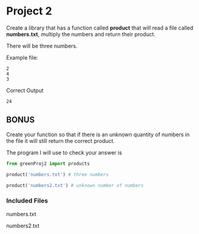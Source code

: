 # Project 2 #

Create a library that has a function called **product** that will read a file called **numbers.txt**, multiply the numbers and return their product.

There will be three numbers.

Example file:
```
2
4
3
```
Correct Output
```
24
```

## BONUS ##
Create your function so that if there is an unknown quantity of numbers in the file it will still return the correct product.

The program I will use to check your answer is

```Python
from greenProj2 import products

product('numbers.txt') # three numbers

product('numbers2.txt') # unknown number of numbers
```

### Included Files ###
numbers.txt

numbers2.txt
